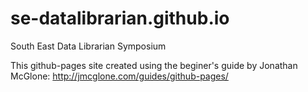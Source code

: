# se-datalibrarian.github.io
South East Data Librarian Symposium

This github-pages site created using the beginer's guide by Jonathan McGlone: http://jmcglone.com/guides/github-pages/

